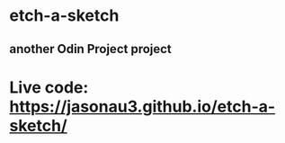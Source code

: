 # etch-a-sketch

## another Odin Project project

# Live code: https://jasonau3.github.io/etch-a-sketch/

